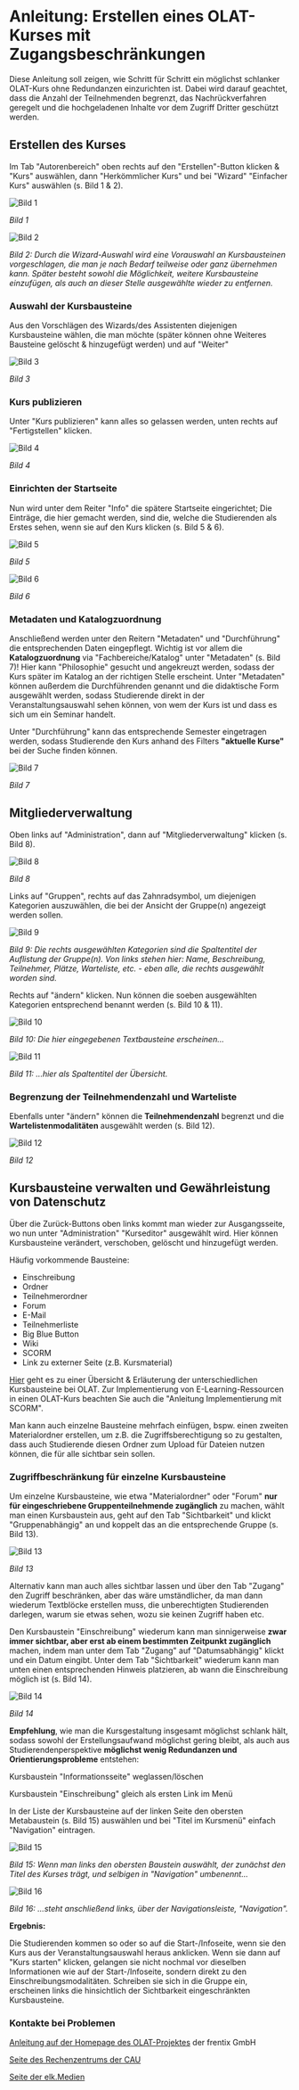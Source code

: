 <!--

author: Moritz Riemann
email:  riemann@philsem.uni-kiel.de
version: 0.1
language: en
narrator: UK English Female

\-->

# Anleitung: Erstellen eines OLAT-Kurses mit Zugangsbeschränkungen

Diese Anleitung soll zeigen, wie Schritt für Schritt ein möglichst schlanker OLAT-Kurs ohne Redundanzen einzurichten ist. Dabei wird darauf geachtet, dass die Anzahl der Teilnehmenden begrenzt, das Nachrückverfahren geregelt und die hochgeladenen Inhalte vor dem Zugriff Dritter geschützt werden.


## Erstellen des Kurses

Im Tab "Autorenbereich" oben rechts auf den "Erstellen"-Button klicken & "Kurs" auswählen, dann "Herkömmlicher Kurs" und bei "Wizard" "Einfacher Kurs" auswählen (s. Bild 1 & 2).

![Bild 1](OLAT_1.jpg)

*Bild 1*

![Bild 2](OLAT_2.jpg)

*Bild 2: Durch die Wizard-Auswahl wird eine Vorauswahl an Kursbausteinen vorgeschlagen, die man je nach Bedarf teilweise oder ganz übernehmen kann. Später besteht sowohl die Möglichkeit, weitere Kursbausteine einzufügen, als auch an dieser Stelle ausgewählte wieder zu entfernen.*

### Auswahl der Kursbausteine

Aus den Vorschlägen des Wizards/des Assistenten diejenigen Kursbausteine wählen, die man möchte (später können ohne Weiteres Bausteine gelöscht & hinzugefügt werden) und auf "Weiter"

![Bild 3](OLAT_3.jpg)

*Bild 3*

### Kurs publizieren 

Unter "Kurs publizieren" kann alles so gelassen werden, unten rechts auf "Fertigstellen" klicken.

![Bild 4](OLAT_4.jpg)

*Bild 4*


### Einrichten der Startseite

Nun wird unter dem Reiter "Info" die spätere Startseite eingerichtet; Die Einträge, die hier gemacht werden, sind die, welche die Studierenden als Erstes sehen, wenn sie auf den Kurs klicken (s. Bild 5 & 6).

![Bild 5](OLAT_5.png)

*Bild 5*

![Bild 6](OLAT_6.png)

*Bild 6*

### Metadaten und Katalogzuordnung

Anschließend werden unter den Reitern "Metadaten" und "Durchführung" die entsprechenden Daten eingepflegt. Wichtig ist vor allem die **Katalogzuordnung** via "Fachbereiche/Katalog" unter "Metadaten" (s. Bild 7)! Hier kann "Philosophie" gesucht und angekreuzt werden, sodass der Kurs später im Katalog an der richtigen Stelle erscheint.
Unter "Metadaten" können außerdem die Durchführenden genannt und die didaktische Form ausgewählt werden, sodass Studierende direkt in der Veranstaltungsauswahl sehen können, von wem der Kurs ist und dass es sich um ein Seminar handelt.

Unter "Durchführung" kann das entsprechende Semester eingetragen werden, sodass Studierende den Kurs anhand des Filters **"aktuelle Kurse"** bei der Suche finden können. 

![Bild 7](OLAT_7.jpg)

*Bild 7*
## Mitgliederverwaltung

Oben links auf "Administration", dann auf "Mitgliederverwaltung" klicken (s. Bild 8).

![Bild 8](OLAT_8.png)

*Bild 8*

Links auf "Gruppen", rechts auf das Zahnradsymbol, um diejenigen Kategorien auszuwählen, die bei der Ansicht der Gruppe(n) angezeigt werden sollen.

![Bild 9](OLAT_9.png)

*Bild 9: Die rechts ausgewählten Kategorien sind die Spaltentitel der Auflistung der Gruppe(n). Von links stehen hier: Name, Beschreibung, Teilnehmer, Plätze, Warteliste, etc. - eben alle, die rechts ausgewählt worden sind.*

Rechts auf "ändern" klicken. Nun können die soeben ausgewählten Kategorien entsprechend benannt werden (s. Bild 10 & 11).

![Bild 10](OLAT_10.png)

*Bild 10: Die hier eingegebenen Textbausteine erscheinen...*

![Bild 11](OLAT_11.png)

*Bild 11: ...hier als Spaltentitel der Übersicht.*

### Begrenzung der Teilnehmendenzahl und Warteliste

Ebenfalls unter "ändern" können die **Teilnehmendenzahl** begrenzt und die **Wartelistenmodalitäten** ausgewählt werden (s. Bild 12).

![Bild 12](OLAT_12.png)

*Bild 12*

## Kursbausteine verwalten und Gewährleistung von Datenschutz

Über die Zurück-Buttons oben links kommt man wieder zur Ausgangsseite, wo nun unter "Administration" "Kurseditor" ausgewählt wird. Hier können Kursbausteine verändert, verschoben, gelöscht und hinzugefügt werden.

Häufig vorkommende Bausteine:

* Einschreibung
* Ordner
* Teilnehmerordner
* Forum
* E-Mail
* Teilnehmerliste
* Big Blue Button
* Wiki
* SCORM
* Link zu externer Seite (z.B. Kursmaterial)

[Hier](https://docs.openolat.org/de/manual_user/learningresources/Course_Elements/) geht es zu einer Übersicht & Erläuterung der unterschiedlichen Kursbausteine bei OLAT. Zur Implementierung von E-Learning-Ressourcen in einen OLAT-Kurs beachten Sie auch die "Anleitung Implementierung mit SCORM".

Man kann auch einzelne Bausteine mehrfach einfügen, bspw. einen zweiten Materialordner erstellen, um z.B. die Zugriffsberechtigung so zu gestalten, dass auch Studierende diesen Ordner zum Upload für Dateien nutzen können, die für alle sichtbar sein sollen.

### Zugriffbeschränkung für einzelne Kursbausteine

Um einzelne Kursbausteine, wie etwa "Materialordner" oder "Forum" **nur für eingeschriebene Gruppenteilnehmende zugänglich** zu machen, wählt man einen Kursbaustein aus, geht auf den Tab "Sichtbarkeit" und klickt "Gruppenabhängig" an und koppelt das an die entsprechende Gruppe (s. Bild 13). 

![Bild 13](OLAT_13.png)

*Bild 13*

Alternativ kann man auch alles sichtbar lassen und über den Tab "Zugang" den Zugriff beschränken, aber das wäre umständlicher, da man dann wiederum Textblöcke erstellen muss, die unberechtigten Studierenden darlegen, warum sie etwas sehen, wozu sie keinen Zugriff haben etc.


Den Kursbaustein "Einschreibung" wiederum kann man sinnigerweise **zwar immer sichtbar, aber erst ab einem bestimmten Zeitpunkt zugänglich** machen, indem man unter dem Tab "Zugang" auf "Datumsabhängig" klickt und ein Datum eingibt. Unter dem Tab "Sichtbarkeit" wiederum kann man unten einen entsprechenden Hinweis platzieren, ab wann die Einschreibung möglich ist (s. Bild 14).

![Bild 14](OLAT_14.png)

*Bild 14*

**Empfehlung**, wie man die Kursgestaltung insgesamt möglichst schlank hält, sodass sowohl der Erstellungsaufwand möglichst gering bleibt, als auch aus Studierendenperspektive **möglichst wenig Redundanzen und Orientierungsprobleme** entstehen:

Kursbaustein "Informationsseite" weglassen/löschen

Kursbaustein "Einschreibung" gleich als ersten
Link im Menü 

In der Liste der Kursbausteine auf der linken Seite den obersten Metabaustein (s. Bild 15) auswählen und bei "Titel im Kursmenü" einfach "Navigation" eintragen.

![Bild 15](OLAT_15.png)

*Bild 15: Wenn man links den obersten Baustein auswählt, der zunächst den Titel des Kurses trägt, und selbigen in "Navigation" umbenennt...*

![Bild 16](OLAT_16.png)

*Bild 16: ...steht anschließend links, über der Navigationsleiste, "Navigation".*

**Ergebnis:** 

Die Studierenden kommen so oder so auf die Start-/Infoseite, wenn sie den Kurs aus der Veranstaltungsauswahl heraus anklicken. Wenn sie dann auf "Kurs starten" klicken, gelangen sie nicht nochmal vor dieselben Informationen wie auf der Start-/Infoseite, sondern direkt zu den Einschreibungsmodalitäten. Schreiben sie sich in die Gruppe ein, erscheinen links die hinsichtlich der Sichtbarkeit eingeschränkten Kursbausteine.

### Kontakte bei Problemen 

[Anleitung auf der Homepage des OLAT-Projektes](https://docs.openolat.org/de/manual_user/learningresources/General_Information/) der frentix GmbH

[Seite des Rechenzentrums der CAU](https://www.rz.uni-kiel.de/de/angebote/e-learning/openolat)

[Seite der elk.Medien](https://www.elearning.uni-kiel.de/de/startseite)
